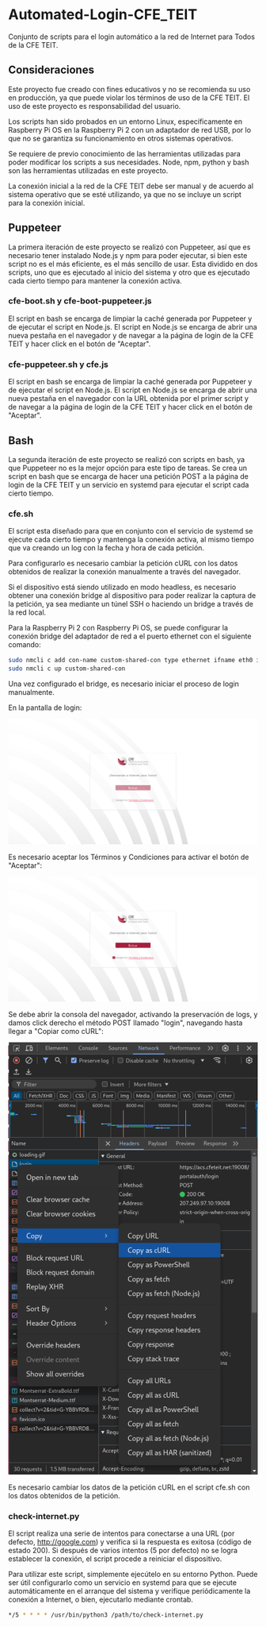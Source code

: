 # Automated-Login-CFE_TEIT
Conjunto de scripts para el login automático a la red de Internet para Todos de la CFE TEIT.

## Consideraciones
Este proyecto fue creado con fines educativos y no se recomienda su uso en producción, ya que puede violar los términos de uso de la CFE TEIT. El uso de este proyecto es responsabilidad del usuario.

Los scripts han sido probados en un entorno Linux, específicamente en Raspberry Pi OS en la Raspberry Pi 2 con un adaptador de red USB, por lo que no se garantiza su funcionamiento en otros sistemas operativos.

Se requiere de previo conocimiento de las herramientas utilizadas para poder modificar los scripts a sus necesidades. Node, npm, python y bash son las herramientas utilizadas en este proyecto.

La conexión inicial a la red de la CFE TEIT debe ser manual y de acuerdo al sistema operativo que se esté utilizando, ya que no se incluye un script para la conexión inicial.

## Puppeteer

La primera iteración de este proyecto se realizó con Puppeteer, así que es necesario tener instalado Node.js y npm para poder ejecutar, si bien este script no es el más eficiente, es el más sencillo de usar. Esta dividido en dos scripts, uno que es ejecutado al inicio del sistema y otro que es ejecutado cada cierto tiempo para mantener la conexión activa.

### cfe-boot.sh y cfe-boot-puppeteer.js

El script en bash se encarga de limpiar la caché generada por Puppeteer y de ejecutar el script en Node.js. El script en Node.js se encarga de abrir una nueva pestaña en el navegador y de navegar a la página de login de la CFE TEIT y hacer click en el botón de "Aceptar".

### cfe-puppeteer.sh y cfe.js

El script en bash se encarga de limpiar la caché generada por Puppeteer y de ejecutar el script en Node.js. El script en Node.js se encarga de abrir una nueva pestaña en el navegador con la URL obtenida por el primer script y de navegar a la página de login de la CFE TEIT y hacer click en el botón de "Aceptar".

## Bash

La segunda iteración de este proyecto se realizó con scripts en bash, ya que Puppeteer no es la mejor opción para este tipo de tareas. Se crea un script en bash que se encarga de hacer una petición POST a la página de login de la CFE TEIT y un servicio en systemd para ejecutar el script cada cierto tiempo.

### cfe.sh

El script esta diseñado para que en conjunto con el servicio de systemd se ejecute cada cierto tiempo y mantenga la conexión activa, al mismo tiempo que va creando un log con la fecha y hora de cada petición.

Para configurarlo es necesario cambiar la petición cURL con los datos obtenidos de realizar la conexión manualmente a través del navegador.

Si el dispositivo está siendo utilizado en modo headless, es necesario obtener una conexión bridge al dispositivo para poder realizar la captura de la petición, ya sea mediante un túnel SSH o haciendo un bridge a través de la red local.

Para la Raspberry Pi 2 con Raspberry Pi OS, se puede configurar la conexión bridge del adaptador de red a el puerto ethernet con el siguiente comando:

```bash
sudo nmcli c add con-name custom-shared-con type ethernet ifname eth0 ipv4.method shared ipv6.method ignore
sudo nmcli c up custom-shared-con
```

Una vez configurado el bridge, es necesario iniciar el proceso de login manualmente.

En la pantalla de login:

![Disabled](Disabled.png)

Es necesario aceptar los Términos y Condiciones para activar el botón de "Aceptar":

![Enabled](Enabled.png)

Se debe abrir la consola del navegador, activando la preservación de logs, y damos click derecho el método POST llamado "login", navegando hasta llegar a "Copiar como cURL":

![cURL](cURL.png)

Es necesario cambiar los datos de la petición cURL en el script cfe.sh con los datos obtenidos de la petición.

### check-internet.py

El script realiza una serie de intentos para conectarse a una URL (por defecto, http://google.com) y verifica si la respuesta es exitosa (código de estado 200). Si después de varios intentos (5 por defecto) no se logra establecer la conexión, el script procede a reiniciar el dispositivo.

Para utilizar este script, simplemente ejecútelo en su entorno Python. Puede ser útil configurarlo como un servicio en systemd para que se ejecute automáticamente en el arranque del sistema y verifique periódicamente la conexión a Internet, o bien, ejecutarlo mediante crontab.

```bash
*/5 * * * * /usr/bin/python3 /path/to/check-internet.py
```